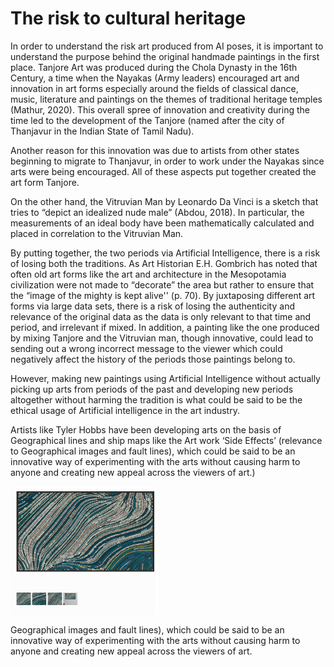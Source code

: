 # The risk to cultural heritage

In order to understand the risk art produced from AI poses, it is important to understand the purpose behind the original handmade paintings in the first place. Tanjore Art was produced during the Chola Dynasty in the 16th Century, a time when the Nayakas (Army leaders) encouraged art and innovation in art forms especially around the fields of classical dance, music, literature and paintings on the themes of traditional heritage temples (Mathur, 2020). This overall spree of innovation and creativity during the time led to the development of the Tanjore (named after the city of Thanjavur in the Indian State of Tamil Nadu).

Another reason for this innovation was due to artists from other states beginning to migrate to Thanjavur, in order to work under the Nayakas since arts were being encouraged. All of these aspects put together created the art form Tanjore.

On the other hand, the Vitruvian Man by Leonardo Da Vinci is a sketch that tries to “depict an idealized nude male” (Abdou, 2018). In particular, the measurements of an ideal body have been mathematically calculated and placed in correlation to the Vitruvian Man.

By putting together, the two periods via Artificial Intelligence, there is a risk of losing both the traditions. As Art Historian E.H. Gombrich has noted that often old art forms like the art and architecture in the Mesopotamia civilization were not made to “decorate” the area but rather to ensure that the “image of the mighty is kept alive'' (p. 70). By juxtaposing different art forms via large data sets, there is a risk of losing the authenticity and relevance of the original data as the data is only relevant to that time and period, and irrelevant if mixed. In addition, a painting like the one produced by mixing Tanjore and the Vitruvian man, though innovative, could lead to sending out a wrong incorrect message to the viewer which could negatively affect the history of the periods those paintings belong to.

However, making new paintings using Artificial Intelligence without actually picking up arts from periods of the past and developing new periods altogether without harming the tradition is what could be said to be the ethical usage of Artificial intelligence in the art industry.&#x20;

Artists like Tyler Hobbs have been developing arts on the basis of Geographical lines and ship maps like the Art work ‘Side Effects’ (relevance to Geographical images and fault lines), which could be said to be an innovative way of experimenting with the arts without causing harm to anyone and creating new appeal across the viewers of art.)

![Side Effects, Hobbs 2019](<../.gitbook/assets/Screenshot 2022-01-05 at 4.05.16 PM.png>)

Geographical images and fault lines), which could be said to be an innovative way of experimenting with the arts without causing harm to anyone and creating new appeal across the viewers of art.



